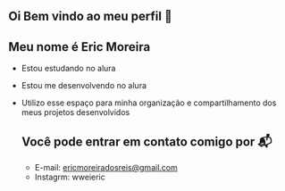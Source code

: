 ## Oi Bem vindo ao meu perfil 👋

## Meu nome é Eric Moreira

- Estou estudando no alura
- Estou me desenvolvendo no alura
- Utilizo esse espaço para minha organização e compartilhamento dos meus projetos desenvolvidos

  ## Você pode entrar em contato comigo por 📬

  - E-mail: ericmoreiradosreis@gmail.com
  - Instagrm: wweieric


